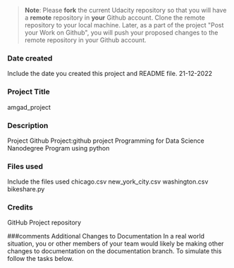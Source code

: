 >**Note**: Please **fork** the current Udacity repository so that you will have a **remote** repository in **your** Github account. Clone the remote repository to your local machine. Later, as a part of the project "Post your Work on Github", you will push your proposed changes to the remote repository in your Github account.

### Date created
Include the date you created this project and README file.
21-12-2022
### Project Title
amgad_project

### Description
Project Github Project:github project 
Programming for Data Science Nanodegree Program using python 
### Files used
Include the files used
chicago.csv
new_york_city.csv
washington.csv
bikeshare.py

### Credits
GitHub Project repository

###comments
Additional Changes to Documentation
In a real world situation, you or other members of your team would likely be making other changes to documentation on the documentation branch.  To simulate this follow the tasks below.